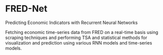 # FRED-Net
Predicting Economic Indicators with Recurrent Neural Networks

Fetching economic time-series data from FRED on a real-time basis using scraping techniques and performing TSA and statistical methods for visualization and prediction using various RNN models and time-series models.
